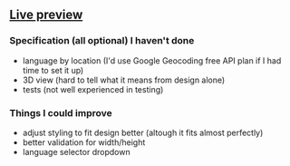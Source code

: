 ## [Live preview](https://applover.irevall.me)

### Specification (all optional) I haven't done
- language by location (I'd use Google Geocoding free API plan if I had time to set it up)
- 3D view (hard to tell what it means from design alone)
- tests (not well experienced in testing)

### Things I could improve
- adjust styling to fit design better (altough it fits almost perfectly)
- better validation for width/height
- language selector dropdown
